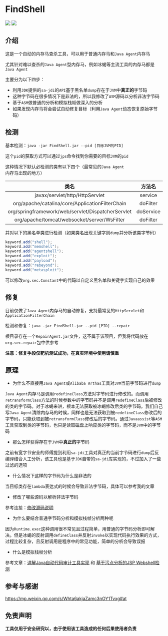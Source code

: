 # FindShell

![](https://img.shields.io/badge/build-passing-brightgreen)
![](https://img.shields.io/badge/Java-8-red)

## 介绍 

这是一个自动的内存马查杀工具，可以用于普通内存马和`Java Agent`内存马

尤其针对难以查杀的`Java Agent`型内存马，例如冰蝎等主流工具的内存马都是`Java Agent`

主要分为以下四步：

- 利用`JDK`提供的`sa-jdi`的`API`基于黑名单`dump`存在于`JVM`中**真正的**字节码
- 这种字节码在很多情况下是非法的，所以我修改了`ASM`源码以分析非法字节码
- 基于`ASM`做普通的分析和模拟栈帧做深入的分析
- 如果发现内存马将会尝试自动修复目标（利用`Java Agent`动态恢复原始字节码）

## 检测

基本检测：`java -jar FindShell.jar --pid [目标JVM的PID]`

这个`pid`的获取方式可以通过`jps`命令找到你需要的目标`JVM`的`pid`

这种情况下默认必检测的类有以下四个（最常见的`Java Agent`内存马出现的地方）

|                        类名                         |    方法名    | 
|:-------------------------------------------------:|:---------:|
|          javax/servlet/http/HttpServlet           |  service  |
|  org/apache/catalina/core/ApplicationFilterChain  | doFilter  |
| org/springframework/web/servlet/DispatcherServlet | doService |
|    org/apache/tomcat/websocket/server/WsFilter    | doFilter  |

并对以下的黑名单类进行检测（如果类名出现关键字则`dump`并分析该类字节码）

```java
keyword.add("shell");
keyword.add("memshell");
keyword.add("agentshell");
keyword.add("exploit");
keyword.add("payload");
keyword.add("rebeyond");
keyword.add("metasploit");
```

可以修改`org.sec.Constant`中的代码以自定义黑名单和关键字实现自己的效果

## 修复

目前仅做了`Java Agent`内存马的自动修复，支持最常见的`HttpServlet`和`ApplicationFilterChain`

检测和修复：`java -jar FindShell.jar --pid [PID] --repair`

根目录存在一个`RepairAgent.jar`文件，这不属于该项目，但我将代码放在`org.sec.repair`包中供参考

**注意：修复手段仅靶机测试成功，在真实环境中使用请慎重**

## 原理

- 为什么不直接用`Java Agent`或`Alibaba Arthas`工具对`JVM`当前字节码进行`dump`

`Java Agent`内存马是调用`redefineClass`方法对字节码进行修改的。而调用`retransformClass`方法的时候参数中的字节码并不是调用`redefineClass`后被修改的类的字节码。对于冰蝎来讲，根本无法获取被冰蝎修改后类的字节码。我们自己写`Java Agent`清除内存马的时候，同样也是无法获取到被`redefineClass`修改后的字节码，只能获取到被`retransformClass`修改后的字节码。通过`Javaassist`等`ASM`工具获取到类的字节码，也只是读取磁盘上响应类的字节码，而不是`JVM`中的字节码

- 那么怎样获得存在于`JVM`中**真正的**字节码

之前有宽字节安全的师傅提到利用`sa-jdi`工具对真正的当前字节码进行`dump`后反编译结合人工分析，该工具也是基于`JDK`自带的`sa-jdi`库实现的，不过加入了一些过滤的选项

- 什么情况下这样的字节码为什么是非法的

当目标类存在`lambda`表达式的时候会导致非法字节码，具体可以参考我的文章

- 修改了哪些源码以解析非法字节码

参考连接：[修改源码说明](https://github.com/4ra1n/FindShell/blob/master/src/main/java/org/objectweb/asm/README.md)

- 为什么要结合普通字节码分析和模拟栈帧分析两种呢

因为`Runtime.exec`这种调用很不常见且过程简单，用普通的字节码分析即可解决。但是冰蝎的反射调用`defineClass`并反射`invoke`以实现代码执行效果的方式，过程比较复杂，且反射调用是程序中的常见功能，简单的分析会导致误报

- 什么是模拟栈帧分析

参考文章：[详解Java自动代码审计工具实现](https://tttang.com/archive/1334/) 和 [基于污点分析的JSP Webshell检测](https://xz.aliyun.com/t/10622)

## 参考与感谢

https://mp.weixin.qq.com/s/Whta6akjaZamc3nOY1Tvxg#at

## 免责声明

**工具仅用于安全研究以，由于使用该工具造成的任何后果使用者负责**